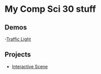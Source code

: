 # My Comp Sci 30 stuff 

## Demos 
-[Traffic Light](trafficlight)

## Projects 
- [Interactive Scene](scene)

